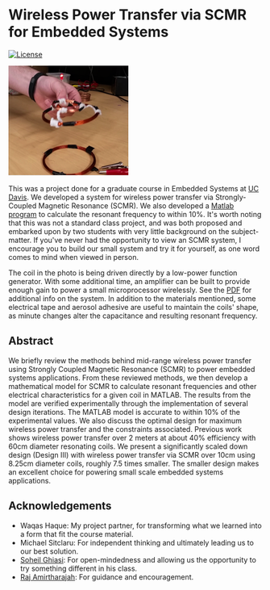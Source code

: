 # Wireless Power Transfer via SCMR for Embedded Systems
[![License](https://img.shields.io/badge/license-BSD-blue.svg?style=plastic)](LICENSE)

![image](SCMR.png)

This was a project done for a graduate course in Embedded Systems at [UC Davis](http://www.ece.ucdavis.edu). We developed a system for wireless power transfer via Strongly-Coupled Magnetic Resonance (SCMR). We also developed a [Matlab program](SCMR.m) to calculate the resonant frequency to within 10%. It's worth noting that this was not a standard class  project, and was both proposed and embarked upon by two students with very little background on the subject-matter. If you've never had the opportunity to view an SCMR system, I encourage you to build our small system and try it for yourself, as one word comes to mind when viewed in person.

The coil in the photo is being driven directly by a low-power function generator. With some additional time, an amplifier can be built to provide enough gain to power a small microprocessor wirelessly. See the [PDF](SCMR4EmbdSys.pdf) for additional info on the system. In addition to the materials mentioned, some electrical tape and aerosol adhesive are useful to maintain the coils' shape, as minute changes alter the capacitance and resulting resonant frequency.

## Abstract
We briefly review the methods behind mid-range wireless power transfer using Strongly Coupled Magnetic Resonance (SCMR) to power embedded systems applications. From these reviewed methods, we then develop a mathematical model for SCMR to calculate resonant frequencies and other electrical characteristics for a given coil in MATLAB. The results from the model are verified experimentally through the implementation of several design iterations. The MATLAB model is accurate to within 10% of the experimental values. We also discuss the optimal design for maximum wireless power transfer and the constraints associated. Previous work shows wireless power transfer over 2 meters at about 40% efficiency with 60cm diameter resonating coils. We present a significantly scaled down design (Design III) with wireless power transfer via SCMR over 10cm using 8.25cm diameter coils, roughly 7.5 times smaller. The smaller design makes an excellent choice for powering small scale embedded systems applications.

## Acknowledgements
- Waqas Haque: My project partner, for transforming what we learned into a form that fit the course material.
- Michael Sitclaru: For independent thinking and ultimately leading us to our best solution.
- [Soheil Ghiasi](http://www.ece.ucdavis.edu/~soheil/): For open-mindedness and allowing us the opportunity to try something different in his class.
- [Raj Amirtharajah](http://www.ece.ucdavis.edu/~ramirtha/promotion/amirtharajah_record.html): For guidance and encouragement.
